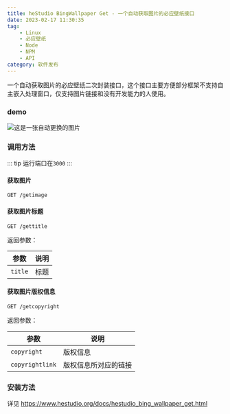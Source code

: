 ```yaml
---
title: heStudio BingWallpaper Get - 一个自动获取图片的必应壁纸接口
date: 2023-02-17 11:30:35
tag: 
    - Linux
    - 必应壁纸
    - Node
    - NPM
    - API
category: 软件发布
---
```


一个自动获取图片的必应壁纸二次封装接口，这个接口主要方便部分框架不支持自主嵌入处理窗口，仅支持图片链接和没有开发能力的人使用。

### demo
![这是一张自动更换的图片](https://bw.hestudio.org/getimage)

### 调用方法

::: tip
运行端口在`3000`
:::

#### 获取图片
```
GET /getimage
```

#### 获取图片标题
```
GET /gettitle
```

返回参数：

| 参数 | 说明 |
|---|---|
| `title` | 标题 |

#### 获取图片版权信息
```
GET /getcopyright
```

返回参数：

| 参数 | 说明 |
|---|---|
| `copyright` | 版权信息 |
| `copyrightlink` | 版权信息所对应的链接 |

### 安装方法

详见 https://www.hestudio.org/docs/hestudio_bing_wallpaper_get.html

<Share colorful />
